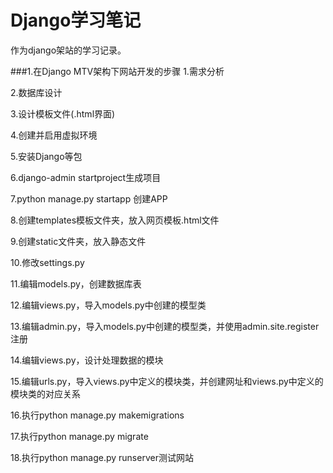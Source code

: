 # Django学习笔记
作为django架站的学习记录。

###1.在Django MTV架构下网站开发的步骤
1.需求分析

2.数据库设计

3.设计模板文件(.html界面)

4.创建并启用虚拟环境

5.安装Django等包

6.django-admin startproject生成项目

7.python manage.py startapp 创建APP

8.创建templates模板文件夹，放入网页模板.html文件

9.创建static文件夹，放入静态文件

10.修改settings.py

11.编辑models.py，创建数据库表

12.编辑views.py，导入models.py中创建的模型类

13.编辑admin.py，导入models.py中创建的模型类，并使用admin.site.register注册

14.编辑views.py，设计处理数据的模块

15.编辑urls.py，导入views.py中定义的模块类，并创建网址和views.py中定义的模块类的对应关系

16.执行python manage.py makemigrations

17.执行python manage.py migrate

18.执行python manage.py runserver测试网站
